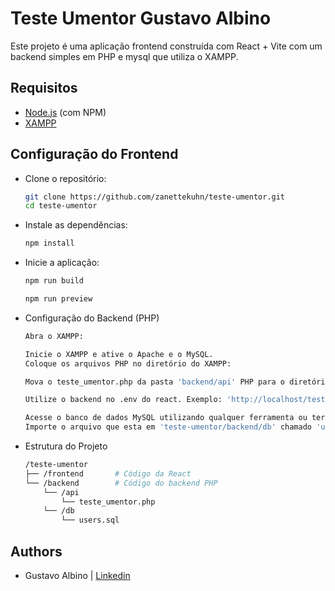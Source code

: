 # Teste Umentor Gustavo Albino

Este projeto é uma aplicação frontend construída com React + Vite com um backend simples em PHP e mysql que utiliza o XAMPP.

## Requisitos

- [Node.js](https://nodejs.org/) (com NPM)
- [XAMPP](https://www.apachefriends.org/index.html)

## Configuração do Frontend

- Clone o repositório:
   ```bash
   git clone https://github.com/zanettekuhn/teste-umentor.git
   cd teste-umentor
   ```

- Instale as dependências:
    ```bash
    npm install
    ```
- Inicie a aplicação:
    ```bash
    npm run build

    npm run preview
    ```

- Configuração do Backend (PHP)
    ```bash
    Abra o XAMPP:

    Inicie o XAMPP e ative o Apache e o MySQL.
    Coloque os arquivos PHP no diretório do XAMPP:

    Mova o teste_umentor.php da pasta 'backend/api' PHP para o diretório htdocs do XAMPP (geralmente em C:\xampp\htdocs).

    Utilize o backend no .env do react. Exemplo: 'http://localhost/teste-umentor.php'
    
    Acesse o banco de dados MySQL utilizando qualquer ferramenta ou terminal:
    Importe o arquivo que esta em 'teste-umentor/backend/db' chamado 'users.sql'
    ```
- Estrutura do Projeto

    ```bash
    /teste-umentor
    ├── /frontend       # Código da React
    └── /backend        # Código do backend PHP
        └── /api
            └── teste_umentor.php
        └── /db
            └── users.sql
    ```

## Authors

- Gustavo Albino | [Linkedin](https://www.linkedin.com/in/gustavo-albino-zanette-kuhn/)

